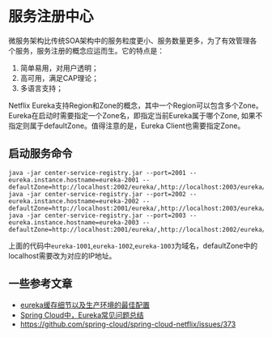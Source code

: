 # 服务注册中心 #

微服务架构比传统SOA架构中的服务粒度更小、服务数量更多，为了有效管理各个服务，服务注册的概念应运而生。它的特点是：
1. 简单易用，对用户透明；
1. 高可用，满足CAP理论；
1. 多语言支持；

Netflix Eureka支持Region和Zone的概念，其中一个Region可以包含多个Zone。Eureka在启动时需要指定一个Zone名，即指定当前Eureka属于哪个Zone, 如果不指定则属于defaultZone。值得注意的是，Eureka Client也需要指定Zone。

## 启动服务命令 ##

    java -jar center-service-registry.jar --port=2001 --eureka.instance.hostname=eureka-2001 --defaultZone=http://localhost:2002/eureka/,http://localhost:2003/eureka/
    java -jar center-service-registry.jar --port=2002 --eureka.instance.hostname=eureka-2002 --defaultZone=http://localhost:2001/eureka/,http://localhost:2003/eureka/
    java -jar center-service-registry.jar --port=2003 --eureka.instance.hostname=eureka-2003 --defaultZone=http://localhost:2001/eureka/,http://localhost:2002/eureka/
    
上面的代码中`eureka-1001`,`eureka-1002`,`eureka-1003`为域名，defaultZone中的localhost需要改为对应的IP地址。

## 一些参考文章

- [eureka缓存细节以及生产环境的最佳配置](http://bhsc881114.github.io/2018/04/01/eureka%E7%BC%93%E5%AD%98%E7%BB%86%E8%8A%82%E4%BB%A5%E5%8F%8A%E7%94%9F%E4%BA%A7%E7%8E%AF%E5%A2%83%E7%9A%84%E6%9C%80%E4%BD%B3%E9%85%8D%E7%BD%AE/)
- [Spring Cloud中，Eureka常见问题总结](http://www.itmuch.com/spring-cloud-sum-eureka/)
- https://github.com/spring-cloud/spring-cloud-netflix/issues/373